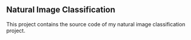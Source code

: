 ## Natural Image Classification


This project contains the source code of my natural image classification project.
